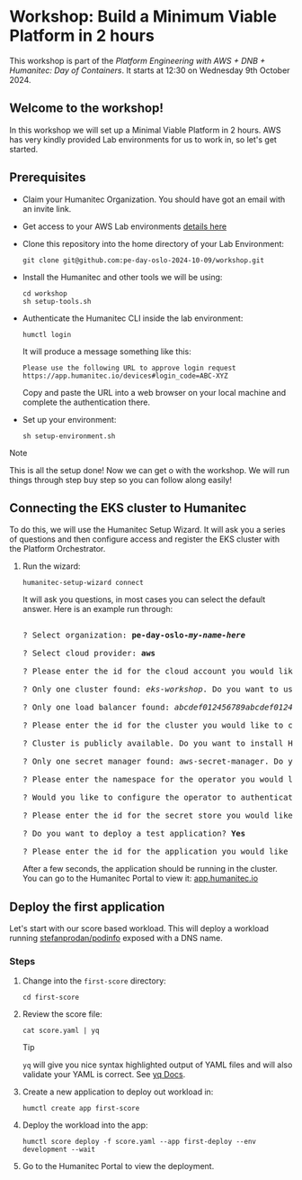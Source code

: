 # Workshop: Build a Minimum Viable Platform in 2 hours

This workshop is part of the _Platform Engineering with AWS + DNB + Humanitec: Day of Containers_. It starts at 12:30 on Wednesday 9th October 2024.

## Welcome to the workshop!

In this workshop we will set up a Minimal Viable Platform in 2 hours. AWS has very kindly provided Lab environments for us to work in, so let's get started.

## Prerequisites

- Claim your Humanitec Organization. You should have got an email with an invite link.

- Get access to your AWS Lab environments [details here](https://snapshots.eksworkshop.com/1335da97/docs/introduction/setup/aws-event)

- Clone this repository into the home directory of your Lab Environment:
  ```
  git clone git@github.com:pe-day-oslo-2024-10-09/workshop.git
  ```

- Install the Humanitec and other tools we will be using:
  ```
  cd workshop
  sh setup-tools.sh
  ```

- Authenticate the Humanitec CLI inside the lab environment:
  ```
  humctl login
  ```
  It will produce a message something like this:
  ```
  Please use the following URL to approve login request
  https://app.humanitec.io/devices#login_code=ABC-XYZ
  ```
  Copy and paste the URL into a web browser on your local machine and complete the authentication there.

- Set up your environment:
  ```
  sh setup-environment.sh
  ```

> [!NOTE]
> This is all the setup done! Now we can get o with the workshop. We will run things through step buy step so you can follow along easily!

## Connecting the EKS cluster to Humanitec

To do this, we will use the Humanitec Setup Wizard. It will ask you a series of questions and then configure access and register the EKS cluster with the Platform Orchestrator.

1. Run the wizard:
   ```
   humanitec-setup-wizard connect
   ```

   It will ask you questions, in most cases you can select the default answer. Here is an example run through:

   <pre>
   
   ? Select organization: <b>pe-day-oslo-<i>my-name-here</i></b>
   
   ? Select cloud provider: <b>aws</b>
   
   ? Please enter the id for the cloud account you would like to create in your Humanitec Organization: <b>my-cloud-account</b>
   
   ? Only one cluster found: <i>eks-workshop</i>. Do you want to use it: <b>Yes</b>
   
   ? Only one load balancer found: <i>abcdef012456789abcdef012456789</i>. Do you want to use it?: <b>Yes</b>
   
   ? Please enter the id for the cluster you would like to create in your Humanitec Organization: <b>my-cluster</b>
   
   ? Cluster is publicly available. Do you want to install Humanitec Agent anyway? <b>Yes</b>
   
   ? Only one secret manager found: aws-secret-manager. Do you want to use it <b>Yes</b>
   
   ? Please enter the namespace for the operator you would like to create in your Humanitec Organization: <b>humanitec-operator-system</b>
   
   ? Would you like to configure the operator to authenticate Humanitec drivers? <b>Yes</b>
   
   ? Please enter the id for the secret store you would like to create in your Humanitec Organization <b>my-secret-store</b>
   
   ? Do you want to deploy a test application? <b>Yes</b>
   
   ? Please enter the id for the application you would like to create in your Humanitec Organization <b>my-application</b>
   </pre>

   After a few seconds, the application should be running in the cluster. You can go to the Humanitec Portal to view it: [app.humanitec.io](https://app.humanitec.io)


## Deploy the first application

Let's start with our score based workload. This will deploy a workload running [stefanprodan/podinfo](https://github.com/stefanprodan/podinfo) exposed with a DNS name.

### Steps

1. Change into the `first-score` directory:
   ```
   cd first-score
   ```

2. Review the score file:
   ```
   cat score.yaml | yq
   ```
   > [!TIP]
   > `yq` will give you nice syntax highlighted output of YAML files and will also validate your YAML is correct. See [yq Docs](https://mikefarah.gitbook.io/yq).

3. Create a new application to deploy out workload in:
   ```
   humctl create app first-score
   ```

4. Deploy the workload into the app:
   ```
   humctl score deploy -f score.yaml --app first-deploy --env development --wait
   ```

5. Go to the Humanitec Portal to view the deployment.